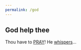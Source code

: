 ```yaml
---
permalink: /god
---
```


## God help thee
Thou have to [PRAY](/poison/god/prayer)!
He [whispers](/poison/god/whisp)...
